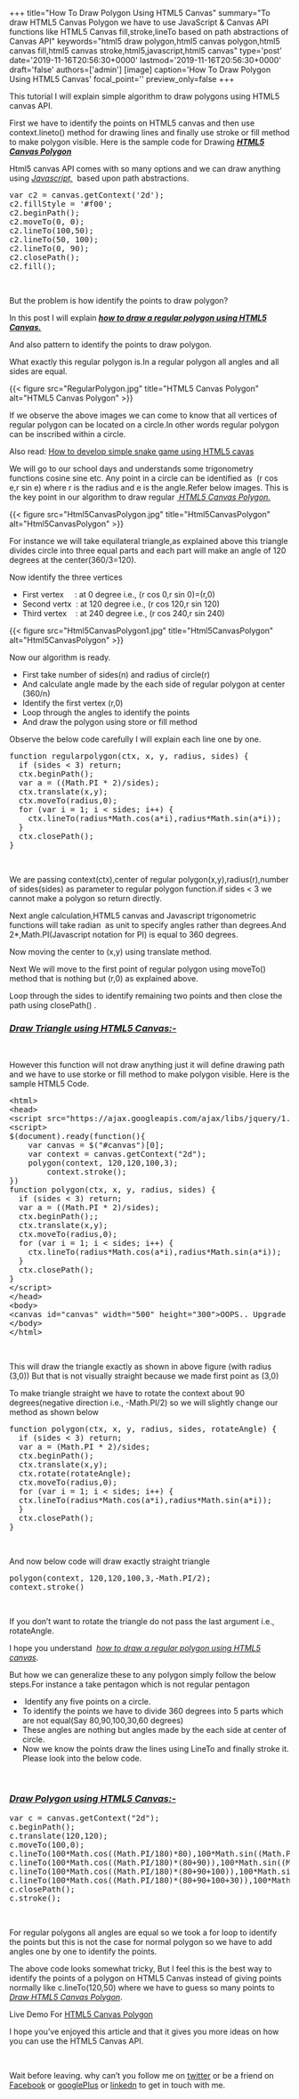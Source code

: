 +++
title="How To Draw Polygon Using HTML5 Canvas"
summary="To draw HTML5 Canvas Polygon we have to use JavaScript & Canvas API functions like HTML5 Canvas fill,stroke,lineTo based on path abstractions of Canvas API"
keywords="html5 draw polygon,html5 canvas polygon,html5 canvas fill,html5 canvas stroke,html5,javascript,html5 canvas"
type='post'
date='2019-11-16T20:56:30+0000'
lastmod='2019-11-16T20:56:30+0000'
draft='false'
authors=['admin']
[image]
caption='How To Draw Polygon Using HTML5 Canvas'
focal_point=''
preview_only=false
+++








This tutorial I will explain simple algorithm to draw polygons using HTML5 canvas API.

First we have to identify the points on HTML5 canvas and then use context.lineto() method for drawing lines and finally use stroke or fill method to make polygon visible. Here is the sample code for Drawing <strong><span style="text-decoration: underline;"><em>HTML5 Canvas Polygon</em></span></strong>

Html5 canvas API comes with so many options and we can draw anything using <span style="text-decoration: underline;"><em>Javascript,</em></span><em>&nbsp;</em> based upon path abstractions.

<pre>var c2 = canvas.getContext('2d');
c2.fillStyle = '#f00';
c2.beginPath();
c2.moveTo(0, 0);
c2.lineTo(100,50);
c2.lineTo(50, 100);
c2.lineTo(0, 90);
c2.closePath();
c2.fill();</pre>

&nbsp;

But the problem is how identify the points to draw polygon?

In this post I will explain <em><strong><span style="text-decoration: underline;">how to draw a regular polygon using HTML5 Canvas.</span>&nbsp;</strong></em><em><br>
</em>

And also pattern to identify the points to draw polygon.

What exactly this regular polygon is.In a regular polygon all angles and all sides are equal.

{{< figure src="RegularPolygon.jpg" title="HTML5 Canvas Polygon" alt="HTML5 Canvas Polygon" >}}

If we observe the above images we can come to know that all vertices of regular polygon can be located on a circle.In other words regular polygon can be inscribed within a circle.

Also read: <a title="Html5 canvas example" href="https://www.arungudelli.com/html5/html5-canvas-example/" target="_blank" rel="noopener">How to develop simple snake game using HTML5 cavas</a>

We will go to our school days and understands some trigonometry functions cosine sine etc. Any point in a circle can be identified as &nbsp;(r cos e,r sin e) where r is the radius and e is the angle.Refer below images. This is the key point in our algorithm to draw regular <em><span style="text-decoration: underline;">&nbsp;HTML5 Canvas Polygon.</span></em>

{{< figure src="Html5CanvasPolygon.jpg" title="Html5CanvasPolygon" alt="Html5CanvasPolygon" >}}

For instance we will take equilateral&nbsp;triangle,as explained above this triangle divides circle into three equal parts and each part will make an angle of 120 degrees at the center(360/3=120).

Now identify the three vertices

<ul><li>First vertex &nbsp; &nbsp; : at 0 degree i.e., (r cos 0,r sin 0)=(r,0)</li><li>Second vertx &nbsp;: at 120 degree i.e., (r cos 120,r sin 120)</li><li>Third vertex &nbsp; &nbsp;: at 240 degree i.e., (r cos 240,r sin 240)</li></ul>

{{< figure src="Html5CanvasPolygon1.jpg" title="Html5CanvasPolygon" alt="Html5CanvasPolygon" >}}

Now our algorithm is ready.

<ul><li>First take number of sides(n) and radius of circle(r)</li><li>And calculate angle made by the each side of regular polygon at center (360/n)</li><li>Identify the first vertex (r,0)</li><li>Loop through the angles to identify the points</li><li>And draw the polygon using store or fill method</li></ul>

Observe the below code carefully I will explain each line one by one.

<pre>function regularpolygon(ctx, x, y, radius, sides) {
  if (sides &lt; 3) return;
  ctx.beginPath();
  var a = ((Math.PI * 2)/sides);
  ctx.translate(x,y);
  ctx.moveTo(radius,0);
  for (var i = 1; i &lt; sides; i++) {
    ctx.lineTo(radius*Math.cos(a*i),radius*Math.sin(a*i));
  }
  ctx.closePath();
}</pre>



&nbsp;

We are passing context(ctx),center of regular polygon(x,y),radius(r),number of sides(sides) as parameter to regular polygon function.if sides &lt; 3 we cannot make a polygon so return directly.

Next angle calculation,HTML5 canvas and Javascript&nbsp;trigonometric functions will take radian &nbsp;as unit to specify angles rather than degrees.And 2*,Math.PI(Javascript notation for PI) is equal to 360 degrees.

Now moving the center to (x,y) using translate method.

Next We will move to the first point of regular polygon using moveTo() method that is nothing but (r,0) as explained above.

Loop through the sides to identify remaining two points and then close the path using closePath() .

### <strong><em><span style="text-decoration: underline;">Draw Triangle using HTML5 Canvas:-</span></em></strong>

&nbsp;

However this function will not draw anything just it will define drawing path and we have to use storke or fill method to make polygon visible. Here is the sample HTML5 Code.

<pre>&lt;html&gt;
&lt;head&gt;
&lt;script src="https://ajax.googleapis.com/ajax/libs/jquery/1.7.1/jquery.min.js" type="text/javascript"&gt;&lt;/script&gt;
&lt;script&gt;
$(document).ready(function(){
	var canvas = $("#canvas")[0];
	var context = canvas.getContext("2d");
	polygon(context, 120,120,100,3);
        context.stroke();
})
function polygon(ctx, x, y, radius, sides) {
  if (sides &lt; 3) return;
  var a = ((Math.PI * 2)/sides);
  ctx.beginPath();;
  ctx.translate(x,y);
  ctx.moveTo(radius,0);
  for (var i = 1; i &lt; sides; i++) {
    ctx.lineTo(radius*Math.cos(a*i),radius*Math.sin(a*i));
  }
  ctx.closePath();
}
&lt;/script&gt;
&lt;/head&gt;
&lt;body&gt;
&lt;canvas id="canvas" width="500" height="300"&gt;OOPS.. Upgrade your Browser&lt;/canvas&gt;
&lt;/body&gt;
&lt;/html&gt;</pre>



&nbsp;

This will draw the triangle exactly as shown in above figure (with radius (3,0)) But that is not visually straight because we made first point as (3,0)

To make triangle straight we have to rotate the context about 90 degrees(negative direction i.e., -Math.PI/2) so we will slightly change our method as shown below

<pre>function polygon(ctx, x, y, radius, sides, rotateAngle) {
  if (sides &lt; 3) return;
  var a = (Math.PI * 2)/sides;
  ctx.beginPath();
  ctx.translate(x,y);
  ctx.rotate(rotateAngle);
  ctx.moveTo(radius,0);
  for (var i = 1; i &lt; sides; i++) {
  ctx.lineTo(radius*Math.cos(a*i),radius*Math.sin(a*i));
  }
  ctx.closePath();
}</pre>

&nbsp;

And now below code will draw exactly straight triangle

<pre>polygon(context, 120,120,100,3,-Math.PI/2);
context.stroke()</pre>

&nbsp;

If you don’t want to rotate the triangle do not pass the last argument i.e., rotateAngle.

I hope you understand &nbsp;<em><span style="text-decoration: underline;">how to draw a regular polygon using HTML5 canvas</span></em>.

But how we can generalize these to any polygon simply follow the below steps.For instance a take pentagon which is not regular pentagon

<ul><li>&nbsp;Identify any five points on a circle.</li><li>To identify the points we have to divide 360 degrees into 5 parts which are not equal(Say 80,90,100,30,60 degrees)</li><li>These angles are nothing but angles made by the each side at center of circle.</li><li>Now we know the points draw the lines using LineTo and finally stroke it. Please look into the below code.</li></ul>

&nbsp;

### <strong><span style="text-decoration: underline;"><em>Draw Polygon using HTML5 Canvas:-</em></span></strong>

<pre>var c = canvas.getContext("2d");
c.beginPath();    
c.translate(120,120);
c.moveTo(100,0);
c.lineTo(100*Math.cos((Math.PI/180)*80),100*Math.sin((Math.PI/180)*80));
c.lineTo(100*Math.cos((Math.PI/180)*(80+90)),100*Math.sin((Math.PI/180)*(80+90)));
c.lineTo(100*Math.cos((Math.PI/180)*(80+90+100)),100*Math.sin((Math.PI/180)*(80+90+100)));
c.lineTo(100*Math.cos((Math.PI/180)*(80+90+100+30)),100*Math.sin((Math.PI/180)*(80+90+100+30)));
c.closePath();
c.stroke();</pre>

&nbsp;

For regular polygons all angles are equal so we took a for loop to identify the points but this is not the case for normal polygon so we have to add angles one by one to identify the points.

The above code looks somewhat tricky, But I feel this is the best way to identify the points of a polygon on HTML5 Canvas instead of giving points normally like c.lineTo(120,50) where we have to guess so many points to <span style="text-decoration: underline;"><em>Draw HTML5 Canvas Polygon</em></span>.

Live Demo For <a title="Html5 canvas polygon" href="https://www.arungudelli.com/Tools/HTML5/DrawHTML5CanvasPolygon.html" target="_blank" rel="noopener">HTML5 Canvas Polygon</a>

I hope you’ve enjoyed this article and that it gives you more ideas on how you can use the HTML5 Canvas API.

&nbsp;

Wait before leaving.
why can’t you follow me on <a href="https://twitter.com/arungudelli" target="_blank">twitter</a> or be a friend on <a href="https://www.facebook.com/gudelliArun" target="_blank">Facebook</a> or <a href="https://plus.google.com/+ArunkumarGudelli" target="_blank">googlePlus</a> or <a href="https://www.linkedin.com/in/arungudelli/" target="_blank">linkedn</a> to get in touch with me.








